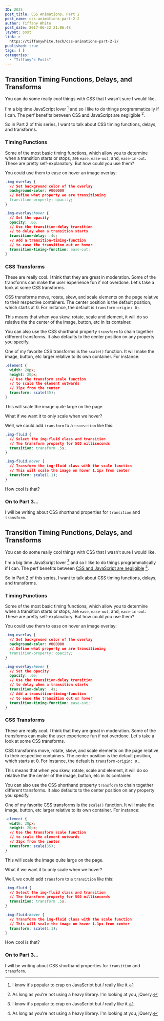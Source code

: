 ```yaml
---
ID: 2025
post_title: CSS Animations, Part 2
post_name: css-animations-part-2-2
author: Tiffany White
post_date: 2017-06-22 21:06:48
layout: post
link: >
  https://tiffanywhite.tech/css-animations-part-2-2/
published: true
tags: [ ]
categories:
  - "Tiffany's Posts"
---
```



## Transition Timing Functions, Delays, and Transforms

You can do some really cool things with CSS that I wasn't sure I would like.

I'm a big time JavaScript lover [^1] and so I like to do things programmatically if I can. The perf benefits between [CSS and JavaScript are negligible](https://davidwalsh.name/css-js-animation) [^2].

So in Part 2 of this series, I want to talk about CSS timing functions, delays, and transforms.

### Timing Functions

Some of the most basic timing functions, which allow you to determine when a transition starts or stops, are `ease`, `ease-out`, and, `ease-in-out`. These are pretty self-explanatory. But how could you use them?

You could use them to ease on hover an image overlay:

```css
.img-overlay {
  // Set background color of the overlay
  background-color: #000000
  // Define what property we are transitioning
  transition-property: opacity;
} 

.img-overlay:hover {
  // Set the opacity
  opacity: .06;
  // Use the transition-delay transition 
  // to delay when a transition starts
  transition-delay: .4s;
  // Add a transition-timing-function 
  // to ease the transition out on hover
  transition-timing-function: ease-out;
}
```

### CSS Transforms

These are really cool. I think that they are great in moderation. Some of the transforms can make the user experience fun if not overdone. Let's take a look at some CSS transforms.

CSS transforms move, rotate, skew, and scale elements on the page relative to their respective containers. The center position is the default position, which starts at 0. For instance, the default is `transform-origin: 0;`.

This means that when you skew, rotate, scale and element, it will do so relative the the center of the image, button, etc in its container.

You can also use the CSS shorthand property `transform` to chain together different transforms. It also defaults to the center position on any property you specify.

One of my favorite CSS transforms is the `scale()` function. It will make the image, button, etc larger relative to its own container. For instance:

```css
.element {
  width: 20px;
  height: 20px;
  // Use the transform scale function 
  // to scale the element outwards
  // 35px from the center
  transform: scale(35);
}
``` 
This will scale the image quite large on the page.

What if we want it to only scale when we hover?

Well, we could add `transform` to a `transition` like this:

```css
.img-fluid {
  // Select the img-fluid class and transition
  // The transform property for 500 milliseconds
  transition: transform .5s;
}

.img-fluid:hover {
  // Transform the img-fluid class with the scale function
  // This will scale the image on hover 1.1px from center
  transform: scale(1.1);
}
```
How cool is that?

### On to Part 3...

I will be writing about CSS shorthand properties for `transition` and `transform`.

[^1]: I know it's popular to crap on JavaScript but *I* really like it.



## Transition Timing Functions, Delays, and Transforms

You can do some really cool things with CSS that I wasn't sure I would like.

I'm a big time JavaScript lover [^1] and so I like to do things programmatically if I can. The perf benefits between [CSS and JavaScript are negligible](https://davidwalsh.name/css-js-animation) [^2].

So in Part 2 of this series, I want to talk about CSS timing functions, delays, and transforms.

### Timing Functions

Some of the most basic timing functions, which allow you to determine when a transition starts or stops, are `ease`, `ease-out`, and, `ease-in-out`. These are pretty self-explanatory. But how could you use them?

You could use them to ease on hover an image overlay:

```css
.img-overlay {
  // Set background color of the overlay
  background-color: #000000
  // Define what property we are transitioning
  transition-property: opacity;
} 

.img-overlay:hover {
  // Set the opacity
  opacity: .06;
  // Use the transition-delay transition 
  // to delay when a transition starts
  transition-delay: .4s;
  // Add a transition-timing-function 
  // to ease the transition out on hover
  transition-timing-function: ease-out;
}
```

### CSS Transforms

These are really cool. I think that they are great in moderation. Some of the transforms can make the user experience fun if not overdone. Let's take a look at some CSS transforms.

CSS transforms move, rotate, skew, and scale elements on the page relative to their respective containers. The center position is the default position, which starts at 0. For instance, the default is `transform-origin: 0;`.

This means that when you skew, rotate, scale and element, it will do so relative the the center of the image, button, etc in its container.

You can also use the CSS shorthand property `transform` to chain together different transforms. It also defaults to the center position on any property you specify.

One of my favorite CSS transforms is the `scale()` function. It will make the image, button, etc larger relative to its own container. For instance:

```css
.element {
  width: 20px;
  height: 20px;
  // Use the transform scale function 
  // to scale the element outwards
  // 35px from the center
  transform: scale(35);
}
``` 
This will scale the image quite large on the page.

What if we want it to only scale when we hover?

Well, we could add `transform` to a `transition` like this:

```css
.img-fluid {
  // Select the img-fluid class and transition
  // The transform property for 500 milliseconds
  transition: transform .5s;
}

.img-fluid:hover {
  // Transform the img-fluid class with the scale function
  // This will scale the image on hover 1.1px from center
  transform: scale(1.1);
}
```
How cool is that?

### On to Part 3...

I will be writing about CSS shorthand properties for `transition` and `transform`.

[^1]: I know it's popular to crap on JavaScript but *I* really like it.




[^2]: As long as you're not using a heavy library. I'm looking at you, jQuery.